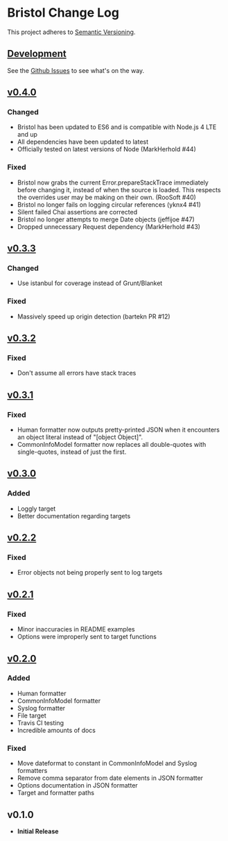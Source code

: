 # Bristol Change Log
This project adheres to [Semantic Versioning](http://semver.org/).

## [Development]
See the [Github Issues](https://github.com/TomFrost/Bristol/issues) to see what's on the way.

## [v0.4.0]
### Changed
- Bristol has been updated to ES6 and is compatible with Node.js 4 LTE and up
- All dependencies have been updated to latest
- Officially tested on latest versions of Node (MarkHerhold #44)

### Fixed
- Bristol now grabs the current Error.prepareStackTrace immediately before changing it, instead of when the source is loaded. This respects the overrides user may be making on their own. (RooSoft #40)
- Bristol no longer fails on logging circular references (yknx4 #41)
- Silent failed Chai assertions are corrected
- Bristol no longer attempts to merge Date objects (jeffijoe #47)
- Dropped unnecessary Request dependency (MarkHerhold #43)

## [v0.3.3]
### Changed
- Use istanbul for coverage instead of Grunt/Blanket

### Fixed
- Massively speed up origin detection (bartekn PR #12)

## [v0.3.2]
### Fixed
- Don't assume all errors have stack traces

## [v0.3.1]
### Fixed
- Human formatter now outputs pretty-printed JSON when it encounters an object literal instead of "[object Object]".
- CommonInfoModel formatter now replaces all double-quotes with single-quotes, instead of just the first.

## [v0.3.0]
### Added
- Loggly target
- Better documentation regarding targets

## [v0.2.2]
### Fixed
- Error objects not being properly sent to log targets

## [v0.2.1]
### Fixed
- Minor inaccuracies in README examples
- Options were improperly sent to target functions

## [v0.2.0]
### Added
- Human formatter
- CommonInfoModel formatter
- Syslog formatter
- File target
- Travis CI testing
- Incredible amounts of docs

### Fixed
- Move dateformat to constant in CommonInfoModel and Syslog formatters
- Remove comma separator from date elements in JSON formatter
- Options documentation in JSON formatter
- Target and formatter paths

## v0.1.0
- **Initial Release**

[Development]: https://github.com/TomFrost/Bristol/compare/v0.4.0...HEAD
[v0.4.0]: https://github.com/TomFrost/Bristol/compare/0.3.3...v0.4.0
[v0.3.3]: https://github.com/TomFrost/Bristol/compare/0.3.2...0.3.3
[v0.3.2]: https://github.com/TomFrost/Bristol/compare/0.3.1...0.3.2
[v0.3.1]: https://github.com/TomFrost/Bristol/compare/0.3.0...0.3.1
[v0.3.0]: https://github.com/TomFrost/Bristol/compare/0.2.2...0.3.0
[v0.2.2]: https://github.com/TomFrost/Bristol/compare/0.2.1...0.2.2
[v0.2.1]: https://github.com/TomFrost/Bristol/compare/0.2.0...0.2.1
[v0.2.0]: https://github.com/TomFrost/Bristol/compare/0.1.0...0.2.0

